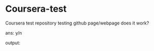 # Coursera-test
Coursera test repository
testing github page/webpage
does it work?

ans: y/n

output:
